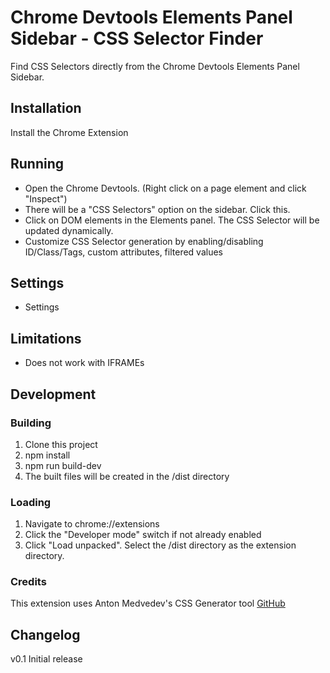 # Chrome Devtools Elements Panel Sidebar - CSS Selector Finder

Find CSS Selectors directly from the Chrome Devtools Elements Panel Sidebar.

## Installation

Install the Chrome Extension

## Running

- Open the Chrome Devtools. (Right click on a page element and click "Inspect")
- There will be a "CSS Selectors" option on the sidebar. Click this.
- Click on DOM elements in the Elements panel. The CSS Selector will be updated dynamically.
- Customize CSS Selector generation by enabling/disabling ID/Class/Tags, custom attributes, filtered values

## Settings

- Settings

## Limitations

- Does not work with IFRAMEs

## Development

### Building

1. Clone this project
2. npm install
3. npm run build-dev
4. The built files will be created in the <project>/dist directory

### Loading

1. Navigate to chrome://extensions
2. Click the "Developer mode" switch if not already enabled
3. Click "Load unpacked". Select the <project>/dist directory as the extension directory.

### Credits

This extension uses Anton Medvedev's CSS Generator tool
[GitHub](https://github.com/antonmedv/finder)

## Changelog

v0.1
Initial release
